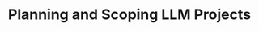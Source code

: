 ---
title: "Planning and Scoping LLM Projects"
slug: "planning-and-scoping-llm-projects"
draft: false
event_date: "2024-03-26T12:00:00-05:00"
image: "img/resources/webinars/planning-and-scoping-llm-projects.webp"
name: "Planning and Scoping LLM Projects"
description: | 
  Failing to plan is planning to fail." Join Prema Roman, a senior distributed systems engineer and MLOps specialist with over 10 years of experience, as she presents a practical approach to scoping LLM projects, ensuring they're well-planned, clearly defined, and tightly connected to solving tangible business problems.

  Designed for data teams exploring the potential of LLMs in practical settings, Prema bridges the gap between the technical world of LLMs and their application to business outcomes.

  **What You'll Learn:**
  - **Find the Right Problems**: Understand how to spot business challenges that can be addressed with LLMs, making your projects relevant and impactful.
  - **Scope Projects Smartly**: Learn a practical process to plan LLM projects in a way that aligns your team's skills with your business goals.
  - **Define Success Clearly**: Learn how to establish clear and realistic success metrics for your projects, enabling you to measure progress and impact effectively.
  
events: ['Webinar']
registration_link: 
call_to_action: "Register"
video_link: https://www.youtube.com/embed/RcTdAMRWUxM?si=mtLJXh-KGjJdFVv3
audio_link: 
categories: ['Video']
presenters: ['Prema Roman']
topics: ['LLMs']
aliases: /resources/planning-and-scoping-llm-projects
---